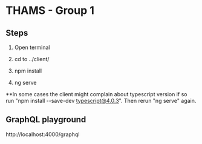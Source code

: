 # THAMS -  Group 1

## Steps

1. Open terminal

2. cd to ../client/

3. npm install

4. ng serve

**In some cases the client might complain about typescript version if so run "npm install --save-dev typescript@4.0.3". Then rerun "ng serve" again.

## GraphQL playground

http://localhost:4000/graphql
